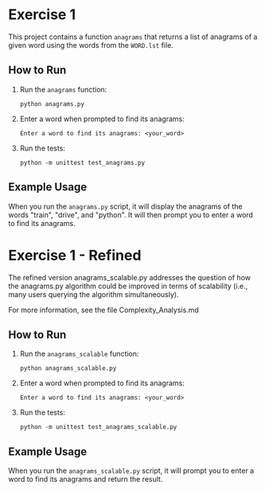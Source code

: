 # Exercise 1

This project contains a function `anagrams` that returns a list of anagrams of a given word using the words from the `WORD.lst` file.

## How to Run

1. Run the `anagrams` function:
    ```
    python anagrams.py
    ```

2. Enter a word when prompted to find its anagrams:
    ```
    Enter a word to find its anagrams: <your_word>
    ```

3. Run the tests:
    ```
    python -m unittest test_anagrams.py
    ```

## Example Usage

When you run the `anagrams.py` script, it will display the anagrams of the words "train", "drive", and "python". It will then prompt you to enter a word to find its anagrams.


# Exercise 1  - Refined 

The refined version anagrams_scalable.py addresses the question of how the anagrams.py algorithm could be improved in terms of scalability (i.e., many users querying the algorithm simultaneously).

For more information, see the file Complexity_Analysis.md


## How to Run

1. Run the `anagrams_scalable` function:
    ```
    python anagrams_scalable.py
    ```

2. Enter a word when prompted to find its anagrams:
    ```
    Enter a word to find its anagrams: <your_word>
    ```

3. Run the tests:
    ```
    python -m unittest test_anagrams_scalable.py
    ```

## Example Usage

When you run the `anagrams_scalable.py` script, it will prompt you to enter a word to find its anagrams and return the result.

